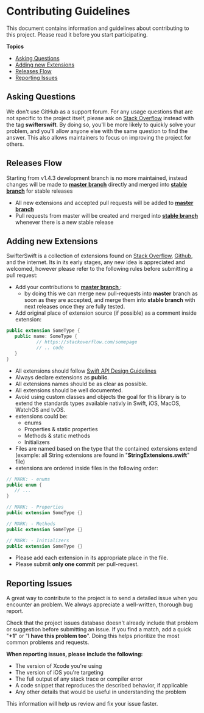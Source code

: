 # Contributing Guidelines

This document contains information and guidelines about contributing to this project. Please read it before you start participating.

**Topics**

* [Asking Questions](#asking-questions)
* [Adding new Extensions](#adding-new-extensions)
* [Releases Flow](#releases-flow)
* [Reporting Issues](#reporting-issues)


## Asking Questions
We don't use GitHub as a support forum.
For any usage questions that are not specific to the project itself, please ask on [Stack Overflow](https://stackoverflow.com) instead with the tag **swifterswift**.
By doing so, you'll be more likely to quickly solve your problem, and you'll allow anyone else with the same question to find the answer.
This also allows maintainers to focus on improving the project for others.


## Releases Flow
Starting from v1.4.3 development branch is no more maintained, instead changes will be made to [**master branch**](https://github.com/omaralbeik/SwifterSwift/tree/master) directly and merged into [**stable branch**](https://github.com/omaralbeik/SwifterSwift/tree/stable) for stable releases

- All new extensions and accepted pull requests will be added to [**master branch**](https://github.com/omaralbeik/SwifterSwift/tree/master)
- Pull requests from master will be created and merged into [**stable branch**](https://github.com/omaralbeik/SwifterSwift/tree/stable) whenever there is a new stable release


## Adding new Extensions
SwifterSwift is a collection of extensions found on [Stack Overflow](https://stackoverflow.com), [Github](https://github.com), and the internet.
Its in its early stages, any new idea is appreciated and welcomed, however please refer to the following rules before submitting a pull request:

- Add your contributions to [**master branch** ](https://github.com/omaralbeik/SwifterSwift/tree/master):
	- by doing this we can merge new pull-requests into **master** branch as soon as they are accepted, and merge them into **stable branch** with next releases once they are fully tested.
- Add original place of extension source (if possible) as a comment inside extension:

 ```swift
 public extension SomeType {
	public name: SomeType {
			// https://stackoverflow.com/somepage
			// .. code
 	}
 }
 ```

- All extensions should follow [Swift API Design Guidelines](https://developer.apple.com/videos/play/wwdc2016/403/)
- Always declare extensions as **public**.
- All extensions names should be as clear as possible.
- All extensions should be well documented.
- Avoid using custom classes and objects the goal for this library is to extend the standards types available nativly in Swift, iOS, MacOS, WatchOS and tvOS.
- extensions could be:
 	- enums
	- Properties & static properties
	- Methods & static methods
	- Initializers
- Files are named based on the type that the contained extensions extend (example: all String extensions are found in "**StringExtensions.swift**" file)
- extensions are ordered inside files in the following order:

 ```swift
 // MARK: - enums
 public enum {
 	// ...
 }

 // MARK: - Properties
 public extension SomeType {}

 // MARK: - Methods
 public extension SomeType {}

 // MARK: - Initializers
 public extension SomeType {}
 ```

- Please add each extension in its appropriate place in the file.
- Please submit **only one commit** per pull-request.

## Reporting Issues
A great way to contribute to the project is to send a detailed issue when you encounter an problem.
We always appreciate a well-written, thorough bug report.

Check that the project issues database doesn't already include that problem or suggestion before submitting an issue.
If you find a match, add a quick "**+1**" or "**I have this problem too**".
Doing this helps prioritize the most common problems and requests.


**When reporting issues, please include the following:**

* The version of Xcode you're using
* The version of iOS you're targeting
* The full output of any stack trace or compiler error
* A code snippet that reproduces the described behavior, if applicable
* Any other details that would be useful in understanding the problem

This information will help us review and fix your issue faster.
